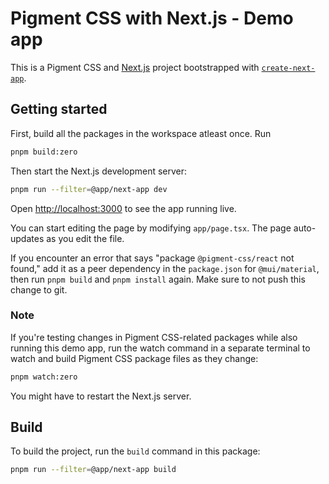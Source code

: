 # Pigment CSS with Next.js - Demo app

This is a Pigment CSS and [Next.js](https://nextjs.org/) project bootstrapped with [`create-next-app`](https://github.com/vercel/next.js/tree/HEAD/packages/create-next-app).

## Getting started

First, build all the packages in the workspace atleast once. Run

```bash
pnpm build:zero
```

Then start the Next.js development server:

```bash
pnpm run --filter=@app/next-app dev
```

Open [http://localhost:3000](http://localhost:3000) to see the app running live.

You can start editing the page by modifying `app/page.tsx`. The page auto-updates as you edit the file.

If you encounter an error that says "package `@pigment-css/react` not found," add it as a peer dependency in the `package.json` for `@mui/material`, then run `pnpm build` and `pnpm install` again. Make sure to not push this change to git.

### Note

If you're testing changes in Pigment CSS-related packages while also running this demo app, run the watch command in a separate terminal to watch and build Pigment CSS package files as they change:

```bash
pnpm watch:zero
```

You might have to restart the Next.js server.

## Build

To build the project, run the `build` command in this package:

```bash
pnpm run --filter=@app/next-app build
```
